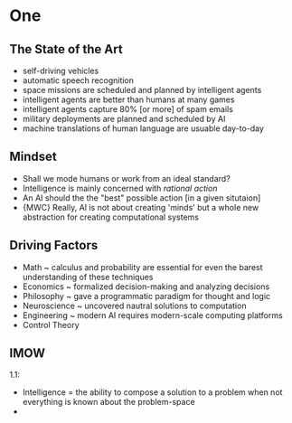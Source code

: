 # One

## The State of the Art

- self-driving vehicles
- automatic speech recognition
- space missions are scheduled and planned by intelligent agents
- intelligent agents are better than humans at many games
- intelligent agents capture 80% [or more] of spam emails
- military deployments are planned and scheduled by AI
- machine translations of human language are usuable day-to-day

## Mindset

* Shall we mode humans or work from an ideal standard?
* Intelligence is mainly concerned with _rational action_
* An AI should the the "best" possible action [in a given situtaion]
* {MWC} Really, AI is not about creating 'minds' but a whole new abstraction for creating computational systems

## Driving Factors

- Math ~ calculus and probability are essential for even the barest understanding of these techniques
- Economics ~ formalized decision-making and analyzing decisions
- Philosophy ~ gave a programmatic paradigm for thought and logic
- Neuroscience ~ uncovered nautral solutions to computation
- Engineering ~ modern AI requires modern-scale computing platforms
- Control Theory


## IMOW

1.1:
- Intelligence = the ability to compose a solution to a problem when not everything is known about the problem-space
- 
